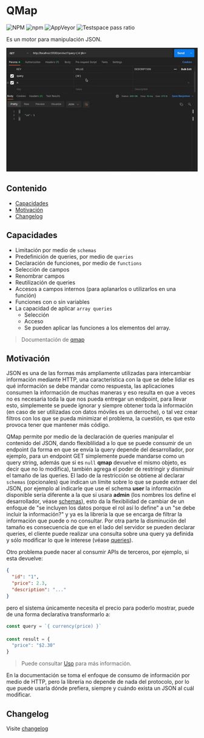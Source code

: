 # QMap

![NPM](https://img.shields.io/npm/l/@qmap/engine)
![npm](https://img.shields.io/npm/v/@qmap/engine)
![AppVeyor](https://img.shields.io/appveyor/build/gbenm/qmap)
![Testspace pass ratio](https://img.shields.io/testspace/pass-ratio/gbenm/gbenm:qmap/main)

Es un motor para manipulación JSON.

![Demo](./demo.gif)

## Contenido
- [Capacidades](#capacidades)
- [Motivación](#motivación)
- [Changelog](#changelog)

## Capacidades
- Limitación por medio de `schemas`
- Predefinición de queries, por medio de `queries`
- Declaración de funciones, por medio de `functions`
- Selección de campos
- Renombrar campos
- Reutilización de queries
- Accesos a campos internos (para aplanarlos o utilizarlos
    en una función)
- Funciones con o sin variables
- La capacidad de aplicar `array queries`
    - Selección
    - Acceso
    - Se pueden aplicar las funciones a los elementos
        del array.

> Documentación de [qmap](https://gbenm.github.io/qmap/)

## Motivación
JSON es una de las formas más ampliamente utilizadas para
intercambiar información mediante HTTP, una característica
con la que se debe lidiar es qué información se debe mandar
como respuesta, las aplicaciones consumen la información
de muchas maneras y eso resulta en que a veces no es necesaria
toda la que nos pueda entregar un endpoint,
para llevar esto, simplemente se puede ignorar
y siempre obtener toda la información (en caso de ser utilizadas
con datos móviles es un derroche), o tal vez crear filtros con
los que se pueda minimizar el problema, la cuestión, es que esto
provoca tener que mantener más código.

QMap permite por medio de la declaración de queries manipular
el contenido del JSON, dando flexiblilidad a lo que
se puede consumir de un endpoint (la forma en
que se envía la query depende del desarrollador, por ejemplo,
para un endpoint GET simplemente puede mandarse como un query string,
además que si es `null` **qmap** devuelve el mismo objeto,
es decir que no lo modifica), también
agrega el poder de restringir y disminuir el tamaño
de las queries. El lado de la restricción se obtiene al declarar
`schemas` (opcionales) que indican un límite sobre lo que se
puede extraer del JSON, por ejemplo al indicarle que use el
schema **user** la información disponible sería diferente a la
que si usara **admin** (los nombres los define el desarrollador,
véase [schemas](#utilizando-schemas)), esto da la flexibilidad
de cambiar de un enfoque de "se incluyen los datos
porque el rol así lo define" a un "se debe incluir
la información?" y ya es la librería la que se encarga
de filtrar la información que puede o no consultar. Por otra parte
la disminución del tamaño es consecuencia de que en el lado del
servidor se pueden declarar queries, el cliente puede realizar
una consulta sobre una query ya definida y sólo modificar
lo que le interese (véase [queries](#utilizando-queries)).

Otro problema puede nacer al consumir APIs de terceros, por ejemplo,
si esta devuelve:
```json
{
  "id": "1",
  "price": 2.3,
  "description": "..."
}
```
pero el sistema únicamente necesita el precio para poderlo
mostrar, puede de una forma declarativa transformarlo a:
```javascript
const query = `{ currency(price) }`

const result = {
  "price": "$2.30"
}
```

> Puede consultar [Uso](#uso) para más información.

En la documentación se toma el enfoque de consumo
de información por medio de HTTP, pero la librería
no depende de nada del protocolo, por lo que puede
usarla dónde prefiera, siempre y cuándo exista
un JSON al cuál modificar.

## Changelog
Visite [changelog](./CHANGELOG.md)

